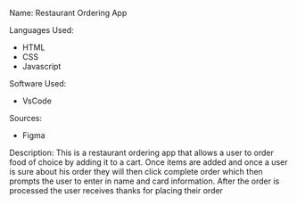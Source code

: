 Name: Restaurant Ordering App

Languages Used:
- HTML
- CSS
- Javascript


Software Used:
- VsCode

Sources:
- Figma
  

Description: This is a restaurant ordering app that allows a user to order food of choice by adding it to a cart. Once items are added and once a user is sure about his order they will then click complete order which then prompts the user to enter in name and card information. After the order is processed the user receives thanks for placing their order
